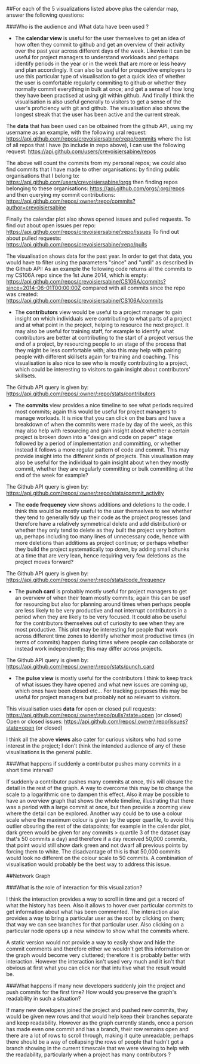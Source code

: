 ##For each of the 5 visualizations listed above plus the calendar map, answer the following questions:

###Who is the audience and What data have been used ?

 - The **calendar view** is useful for the user themselves to get an idea of how often they commit to github and get an overview of their activity over the past year across different days of the week. Likewise it can be useful for project managers to understand workloads and perhaps identify periods in the year or in the week that are more or less heavy and plan accordingly. It can also be useful for prospective employers to use this particular type of visualisation to get a quick idea of whether the user is comfortable regularly commiting to github or whether they normally commit everything in bulk at once; and get a sense of how long they have been practised at using git within github. And finally I think the visualisation is also useful generally to visitors to get a sense of the user's proficiency with git and github. The visualisation also shows the longest streak that the user has been active and the current streak.
 
 The **data** that has been used can be otbained from the github API, using my username as an example, with the following ural request:
 https://api.github.com/repos/crevoisiersabine/:repo/commits
 where the list of all repos that I have (to include in :repo above), I can use the following request:
 https://api.github.com/users/crevoisiersabine/repos
 
 The above will count the commits from my personal repos; we could also find commits that I have made to other organisations:
 by finding public organisations that I belong to: https://api.github.com/users/crevoisiersabine/orgs
 then finding repos belonging to these organisations: https://api.github.com/orgs/:org/repos
 and then querying my commit contributions: https://api.github.com/repos/:owner/:repo/commits?author=crevoisiersabine
 
 Finally the calendar plot also shows opened issues and pulled requests.
 To find out about open issues per repo: https://api.github.com/repos/crevoisiersabine/:repo/issues
 To find out about pulled requests: https://api.github.com/repos/crevoisiersabine/:repo/pulls

 The visualisation shows data for the past year. In order to get that data, you would have to filter using the parameters "since" and "until" as described in the Github API:
 As an example the following code returns all the commits to my CS106A repo since the 1st June 2014, which is empty:
 https://api.github.com/repos/crevoisiersabine/CS106A/commits?since=2014-06-01T00:00:00Z
 compared with all commits since the repo was created:
 https://api.github.com/repos/crevoisiersabine/CS106A/commits

- The **contributors** view would be useful to a project manager to gain insight on which individuals were contributing to what parts of a project and at what point in the project, helping to resource the next project. It may also be useful for training staff, for example to identify what contributors are better at contributing to the start of a project versus the end of a project, by resourcing people to an stage of the process that they might be less comfortable with; also this may help with pairing people with different skillsets again for training and coaching. This visualisation is also nice to see who is mostly contributing to a project, which could be interesting to visitors to gain insight about contributors' skillsets.

The Github API query is given by: https://api.github.com/repos/:owner/:repo/stats/contributors

- The **commits** view provides a nice timeline to see what periods required most commits; again this would be useful for project managers to manage worloads. It is nice that you can click on the bars and have a breakdown of when the commits were made by day of the week, as this may also help with resourcing and gain insight about whether a certain project is broken down into a "design and code on paper" stage followed by a period of implementation and committing, or whether instead it follows a more regular pattern of code and commit. This may provide insight into the different kinds of projects.
This visualisation may also be useful for the individual to gain insight about when they mostly commit, whether they are regularly committing or bulk committing at the end of the week for example?

The Github API query is given by: https://api.github.com/repos/:owner/:repo/stats/commit_activity

- The **code frequency** view shows additions and deletions to the code. I think this would be mostly useful to the user themselves to see whether they tend to generally tidy up their code as the project progresses (and therefore have a relatively symmetrical delete and add distribution) or whether they only tend to delete as they built the project very bottom up, perhaps including too many lines of unnecessary code, hence with more deletions than additions as project continue; or perhaps whether they build the project systematically top down, by adding small chunks at a time that are very lean, hence requiring very few deletions as the project moves forward?

The Github API query is given by: https://api.github.com/repos/:owner/:repo/stats/code_frequency

- The **punch card** is probably mostly useful for project managers to get an overview of when their team mostly commits; again this can be usef for resourcing but also for planning around times when perhaps people are less likely to be very productive and not interrupt contributors in a period when they are likely to be very focused. It could also be useful for the contributors themselves out of curiosity to see when they are most productive. This plot may be interesting for people that work across different time zones to identify whether most productive times (in terms of commits) happen during times where people can collaborate or instead work independently; this may differ across projects.

The Github API query is given by: https://api.github.com/repos/:owner/:repo/stats/punch_card

- The **pulse view** is mostly useful for the contributors I think to keep track of what issues they have opened and what new issues are coming up, which ones have been closed etc... For tracking purposes this may be useful for project managers but probably not so relevant to visitors.

This visualisation uses **data** for open or closed pull requests: https://api.github.com/repos/:owner/:repo/pulls?state=open (or closed)
Open or closed issues: https://api.github.com/repos/:owner/:repo/issues?state=open (or closed)


I think all the above **views** also cater for curious visitors who had some interest in the project; I don't think the intended audience of any of these visualisations is the general public.

###What happens if suddenly a contributor pushes many commits in a short time interval?

If suddenly a contributor pushes many commits at once, this will obsure the detail in the rest of the graph. A way to overcome this may be to change the scale to a logarithmic one to dampen this effect. Also it may be possible to have an overview graph that shows the whole timeline, illustrating that there was a period with a large commit at once, but then provide a zooming view where the detail can be explored.
Another way could be to use a colour scale where the maximum colour is given by the upper quartile, to avoid this outlier obsuring the rest of the datapoints; for example in the calendar plot, dark green would be given for any commits > quartile 3 of the dataset (say that's 50 commits a day) and therefore if a day received 50,000 commits, that point would still show dark green and not dwarf all previous points by forcing them to white. The disadvantage of this is that 50,000 commits would look no different on the colour scale to 50 commits.
A combination of visualisation would probably be the best way to address this issue.

##Network Graph

###What is the role of interaction for this visualization?

I think the interaction provides a way to scroll in time and get a record of what the history has been. Also it allows to hover over particular commits to get information about what has been commented. The interaction also provides a way to bring a particular user as the root by clicking on them; that way we can see branches for that particular user. Also clicking on a particular node opens up a new window to show what the commits where.

A static version would not provide a way to easily show and hide the commit comments and therefore either we wouldn't get this information or the graph would become very cluttered; therefore it is probably better with interaction. However the interaction isn't used very much and it isn't that obvious at first what you can click nor that intuitive what the result would be.

###What happens if many new developers suddenly join the project and push commits for the first time? How would you preserve the graph's readability in such a situation?

If many new developers joined the project and pushed new commits, they would be given new rows and that would help keep their branches separate and keep readability. However as the graph currently stands, once a person has made even one commit and has a branch, their row remains open and there are a lot of rows to scroll through, making it quite unreadable; perhaps there should be a way of collapsing the rows of people that hadn't got a branch showing in the current timescale that we were viewing to help with the readability, particularly when a project has many contributors ?
